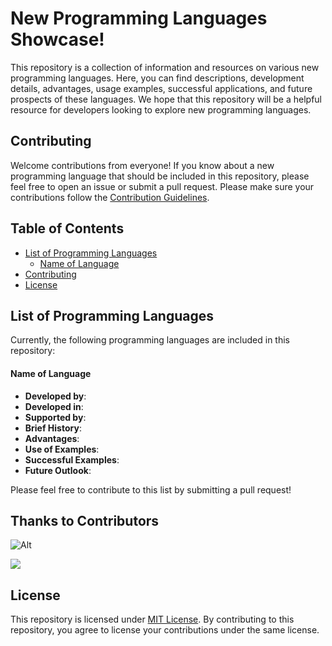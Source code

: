 # New Programming Languages Showcase!

This repository is a collection of information and resources on various new programming languages. Here, you can find descriptions, development details, advantages, usage examples, successful applications, and future prospects of these languages. We hope that this repository will be a helpful resource for developers looking to explore new programming languages.


## Contributing

Welcome contributions from everyone! If you know about a new programming language that should be included in this repository, please feel free to open an issue or submit a pull request. Please make sure your contributions follow the [Contribution Guidelines](https://github.com/multikitty/New-Programming-Languages-Showcase/blob/master/CONTRIBUTING.md).


## Table of Contents
- [List of Programming Languages](#list-of-programming-languages)
  - [Name of Language](#name-of-language)
- [Contributing](#contributing)
- [License](#license)


## List of Programming Languages

Currently, the following programming languages are included in this repository:

#### Name of Language

  - **Developed by**: 
  - **Developed in**: 
  - **Supported by**: 
  - **Brief History**: 
  - **Advantages**: 
  - **Use of Examples**: 
  - **Successful Examples**: 
  - **Future Outlook**: 

Please feel free to contribute to this list by submitting a pull request!


## Thanks to Contributors

![Alt](https://repobeats.axiom.co/api/embed/ec25841d67de318634b1337eb7962c1f300ac5d5.svg "Repobeats analytics image")

<a href="https://github.com/multikitty/New-Programming-Languages-Showcase/graphs/contributors">
  <img src="https://contrib.rocks/image?repo=multikitty/New-Programming-Languages-Showcase" />
</a>


## License

This repository is licensed under [MIT License](https://github.com/multikitty/New-Programming-Languages-Showcase/blob/master/LICENSE). By contributing to this repository, you agree to license your contributions under the same license.
